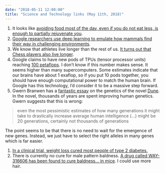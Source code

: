 ```yaml
---
date: "2018-05-11 12:00:00"
title: "Science and Technology links (May 11th, 2018)"
---
```




1. It looks like [avoiding food most of the day, even if you do not eat less, is enough to partially rejuvenate you](https://www.cell.com/cell-metabolism/fulltext/S1550-4131(18)30253-5).
1. [Google researchers use deep learning to emulate how mammals find their way in challenging environments](https://www.nature.com/articles/s41586-018-0102-6).
1. We know that athletes live longer than the rest of us. [It turns out that Chess players also live longer](http://journals.plos.org/plosone/article?id=10.1371/journal.pone.0196938).
1. Google claims to have new pods of TPUs (tensor processor units) reaching [100 petaflops](https://www.extremetech.com/extreme/269008-google-announces-8x-faster-tpu-3-0-for-ai-machine-learning). I don&rsquo;t know if this number makes sense. It seems higher than many supercomputers. Some estimates indicate that our brains have about 1 exaflop, so if you put 10 pods together, you should have enough computational power to match the human brain. If Google has this technology, I&rsquo;d consider it to be a massive step forward. 
1. Gwern Branwen has a [fantastic essay](https://www.gwern.net/dune#genetics-and-eugenics-in-frank-herberts-dune) on the genetics of the novel [Dune](https://www.amazon.com/Dune-Frank-Herbert-ebook/dp/B00B7NPRY8/ref=sr_1_1). In the novel, thousands of years are spent improving human genetics. Gwern suggests that this is wrong:<br/>

>even the most pessimistic estimates of how many generations it might take to drastically increase average human intelligence (&hellip;) might be 20 generations, certainly not thousands of generations


The point seems to be that there is no need to wait for the emergence of new genes. Instead, we just have to select the right alleles in many genes which is far easier.
1. [In a clinical trial, weight loss cured most people of type 2 diabetes.](https://www.thelancet.com/journals/lancet/article/PIIS0140-6736%2817%2933102-1/fulltext)
1. There is currently no cure for male pattern baldness. [A drug called WAY-316606 has been found to cure baldness&hellip; in mice](http://journals.plos.org/plosbiology/article?id=10.1371/journal.pbio.2003705). I could use more hair.


